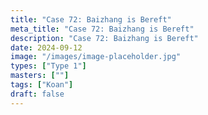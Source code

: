 ```yaml
---
title: "Case 72: Baizhang is Bereft"
meta_title: "Case 72: Baizhang is Bereft"
description: "Case 72: Baizhang is Bereft"
date: 2024-09-12
image: "/images/image-placeholder.jpg"
types: ["Type 1"]
masters: [""]
tags: ["Koan"]
draft: false
---
```


